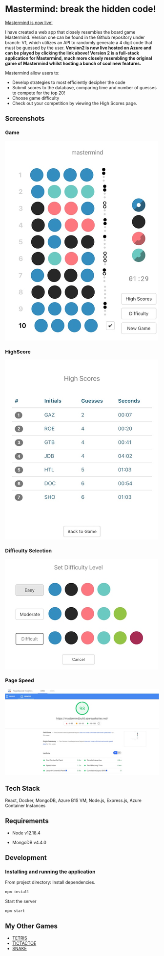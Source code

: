 # Mastermind: break the hidden code!

[Mastermind is now live!](https://mastermindbuild.azurewebsites.net/)


I have created a web app that closely resembles the board game Mastermind. Version one can be found in the Github repository under branch: V1, which utilizes an API to randomly generate a 4 digit code that must be guessed by the user.
**Version2 is now live hosted on Azure and can be played by clicking the link above! Version 2 is a full-stack application for Mastermind, much more closely resembling the original game of Mastermind whilst hosting a bunch of cool new features.**

Mastermind allow users to:
- Develop strategies to most efficiently decipher the code
- Submit scores to the database, comparing time and number of guesses to compete for the top 20!
- Choose game difficulty
- Check out your competition by viewing the High Scores page.


## Screenshots
### Game
![Game](screenshots/game.png)

### HighScore
![HighScore](screenshots/highscores.png)

### Difficulty Selection
![Difficulty](screenshots/difficultyselection.png)

### Page Speed
![Page_Speed](screenshots/pagespeeds.png)


## Tech Stack
React, Docker, MongoDB, Azure B1S VM, Node.js, Express.js, Azure Container Instances

## Requirements


- Node v12.18.4


- MongoDB v4.4.0


## Development

### Installing and running the application

From project directory:
Install dependencies.
```sh
npm install
```

Start the server
```sh
npm start
```

## My Other Games

  - [TETRIS](https://github.com/coffeesnakes/tetris_JS "Tetris")
  - [TICTACTOE](https://github.com/coffeesnakes/tictactoeJS "Tic-Tac-Toe")
  - [SNAKE](https://github.com/coffeesnakes/snekGame "Snake")
